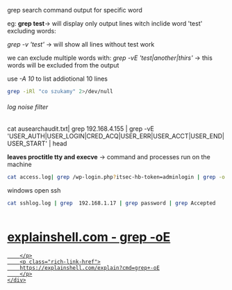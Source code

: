 grep search command output for specific word

eg: **grep test**-> will display only output lines witch inclide word 'test'
 excluding words:
 
 *grep -v 'test'* -> will show all lines without test work

we can exclude multiple words with:
*grep -vE 'test|another|thirs'* -> this words will be excluded from the output

use *-A 10* to list addiotional 10 lines

```sh
grep -iRl "co szukamy" 2>/dev/null
```


###### log noise filter
cat ausearchaudit.txt| grep 192.168.4.155 | grep -vE 'USER_AUTH|USER_LOGIN|CRED_ACQ|USER_ERR|USER_ACCT|USER_END|USER_START' | head

**leaves proctitle tty and execve** -> command and processes run on the machine 

``` sh
cat access.log| grep /wp-login.php?itsec-hb-token=adminlogin | grep -o -E '[0-9]{1,3}\.[0-9]{1,3}\.[0-9]{1,3}\.[0-9]{1,3}' | sort | uniq
```

windows open ssh 
``` sh
cat sshlog.log | grep  192.168.1.17 | grep password | grep Accepted



```


<div class="rich-link-card-container"><a class="rich-link-card" href="https://explainshell.com/explain?cmd=grep+-oE" target="_blank">
	<div class="rich-link-image-container">
		<div class="rich-link-image" style="background-image: url('https://explainshell.com/favicon.ico')">
	</div>
	</div>
	<div class="rich-link-card-text">
		<h1 class="rich-link-card-title">explainshell.com - grep -oE</h1>
		<p class="rich-link-card-description">
		
		</p>
		<p class="rich-link-href">
		https://explainshell.com/explain?cmd=grep+-oE
		</p>
	</div>
</a></div>



